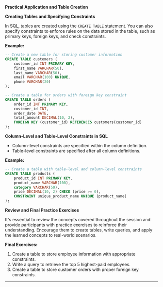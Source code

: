 **Practical Application and Table Creation**

**Creating Tables and Specifying Constraints**

In SQL, tables are created using the `CREATE TABLE` statement. You can also specify constraints to enforce rules on the data stored in the table, such as primary keys, foreign keys, and check constraints.

**Example:**

```sql
-- Create a new table for storing customer information
CREATE TABLE customers (
    customer_id INT PRIMARY KEY,
    first_name VARCHAR(50),
    last_name VARCHAR(50),
    email VARCHAR(100) UNIQUE,
    phone VARCHAR(20)
);

-- Create a table for orders with foreign key constraint
CREATE TABLE orders (
    order_id INT PRIMARY KEY,
    customer_id INT,
    order_date DATE,
    total_amount DECIMAL(10, 2),
    FOREIGN KEY (customer_id) REFERENCES customers(customer_id)
);
```

**Column-Level and Table-Level Constraints in SQL**

- Column-level constraints are specified within the column definition.
- Table-level constraints are specified after all column definitions.

**Example:**

```sql
-- Create a table with table-level and column-level constraints
CREATE TABLE products (
    product_id INT PRIMARY KEY,
    product_name VARCHAR(100),
    category VARCHAR(50),
    price DECIMAL(10, 2) CHECK (price >= 0),
    CONSTRAINT unique_product_name UNIQUE (product_name)
);
```

**Review and Final Practice Exercises**

It's essential to review the concepts covered throughout the session and provide participants with practice exercises to reinforce their understanding. Encourage them to create tables, write queries, and apply the learned concepts to real-world scenarios.

**Final Exercises:**

1. Create a table to store employee information with appropriate constraints.
2. Write a query to retrieve the top 5 highest-paid employees.
3. Create a table to store customer orders with proper foreign key constraints.

---
